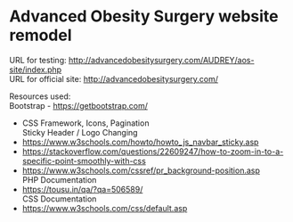 # Advanced Obesity Surgery website remodel

URL for testing: http://advancedobesitysurgery.com/AUDREY/aos-site/index.php  
URL for official site: http://advancedobesitysurgery.com/  

Resources used:  
Bootstrap - https://getbootstrap.com/  
* CSS Framework, Icons, Pagination  
Sticky Header / Logo Changing  
* https://www.w3schools.com/howto/howto_js_navbar_sticky.asp  
* https://stackoverflow.com/questions/22609247/how-to-zoom-in-to-a-specific-point-smoothly-with-css  
* https://www.w3schools.com/cssref/pr_background-position.asp  
PHP Documentation  
* https://tousu.in/qa/?qa=506589/  
CSS Documentation  
* https://www.w3schools.com/css/default.asp  